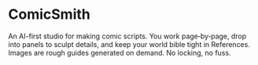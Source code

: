 # ComicSmith
An AI-first studio for making comic scripts. You work page‑by‑page, drop into panels to sculpt details, and keep your world bible tight in References. Images are rough guides generated on demand. No locking, no fuss.
